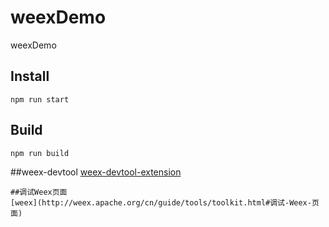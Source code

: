 # weexDemo
weexDemo

## Install
```
npm run start
```
## Build
```
npm run build
```
##weex-devtool
[weex-devtool-extension](https://github.com/weexteam/weex-devtool-extension)
```
##调试Weex页面
[weex](http://weex.apache.org/cn/guide/tools/toolkit.html#调试-Weex-页面)